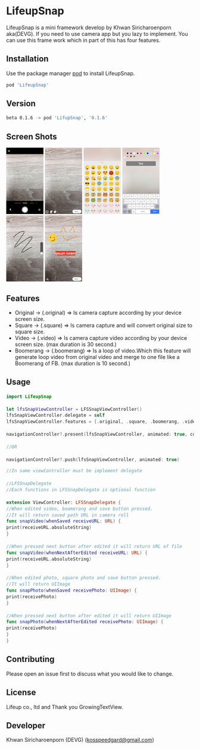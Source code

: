
# LifeupSnap

LifeupSnap is a mini framework develop by Khwan Siricharoenporn aka(DEVG). If you need to use camera app but you lazy to implement. You can use this frame work which in part of this has four features.

## Installation

Use the package manager [pod](https://cocoapods.org) to install LifeupSnap.

```bash
pod 'LifeupSnap'
```

## Version
```bash
beta 0.1.6 -> pod 'LifupSnap', '0.1.6'
```

## Screen Shots
<img src="https://github.com/Gorgard/LifeupSnapiOS/blob/master/Screenshots/1.PNG" width="100" height="178">
<img src="https://github.com/Gorgard/LifeupSnapiOS/blob/master/Screenshots/2.PNG" width="100" height="178">
<img src="https://github.com/Gorgard/LifeupSnapiOS/blob/master/Screenshots/3.PNG" width="100" height="178">
<img src="https://github.com/Gorgard/LifeupSnapiOS/blob/master/Screenshots/4.PNG" width="100" height="178">
<img src="https://github.com/Gorgard/LifeupSnapiOS/blob/master/Screenshots/5.PNG" width="100" height="178">
<img src="https://github.com/Gorgard/LifeupSnapiOS/blob/master/Screenshots/6.PNG" width="100" height="178">

## Features

- Original -> (.original) => Is camera capture according by your device screen size.
- Square -> (.square) => Is camera capture and will convert original size to square size.
- Video -> (.video) => Is camera capture video according by your device screen size. (max duration is 30 second.)
- Boomerang -> (.boomerang) => Is a loop of video.Which this feature will generate loop video from original video and merge to one file like a Boomerang of FB. (max duration is 10 second.)
## Usage

```swift
import LifeupSnap

let lfsSnapViewController = LFSSnapViewController()
lfsSnapViewController.delegate = self
lfsSnapViewController.features = [.original, .square, .boomerang, .video]

navigationController?.present(lfsSnapViewController, animated: true, completion: nil)

//OR

navigationController?.push(lfsSnapViewController, animated: true)
```

```swift
//In same viewController must be implement delegate

//LFSSnapDelegate
//Each functions in LFSSnapDelegate is optional function

extension ViewController: LFSSnapDelegate {
//When edited video, boomerang and save button pressed.
//It will return saved path URL in camera roll
func snapVideo(whenSaved receiveURL: URL) {
print(receiveURL.absoluteString)
}

//When pressed next button after edited it will return URL of file
func snapVideo(whenNextAfterEdited receiveURL: URL) {
print(receiveURL.absoluteString)
}

//When edited photo, square photo and save button pressed.
//It will return UIImage
func snapPhoto(whenSaved receivePhoto: UIImage) {
print(receivePhoto)
}

//When pressed next button after edited it will return UIImage
func snapPhoto(whenNextAfterEdited receivePhoto: UIImage) {
print(receivePhoto)
}
}
```

## Contributing
Please open an issue first to discuss what you would like to change.

## License
Lifeup co., ltd
and Thank you GrowingTextView.

## Developer
Khwan Siricharoenporn (DEVG) (kosspeedgard@gmail.com)
